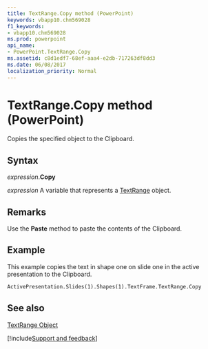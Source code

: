 ```yaml
---
title: TextRange.Copy method (PowerPoint)
keywords: vbapp10.chm569028
f1_keywords:
- vbapp10.chm569028
ms.prod: powerpoint
api_name:
- PowerPoint.TextRange.Copy
ms.assetid: c8d1edf7-68ef-aaa4-e2db-717263df8dd3
ms.date: 06/08/2017
localization_priority: Normal
---
```



# TextRange.Copy method (PowerPoint)

Copies the specified object to the Clipboard.


## Syntax

_expression_.**Copy**

_expression_ A variable that represents a [TextRange](PowerPoint.TextRange.md) object.


## Remarks

Use the  **Paste** method to paste the contents of the Clipboard.


## Example

This example copies the text in shape one on slide one in the active presentation to the Clipboard.


```vb
ActivePresentation.Slides(1).Shapes(1).TextFrame.TextRange.Copy
```


## See also


[TextRange Object](PowerPoint.TextRange.md)

[!include[Support and feedback](~/includes/feedback-boilerplate.md)]